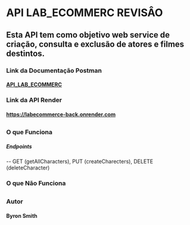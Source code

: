 # API LAB_ECOMMERC REVISÂO

## Esta API tem como objetivo web service de criação, consulta e exclusão de atores e filmes destintos.

### Link da Documentação Postman

#### [API_LAB_ECOMMERC](https://documenter.getpostman.com/view/22363157/2s8YzL5miF)

### Link da API Render

#### https://labecommerce-back.onrender.com

##

### O que Funciona 

##### Endpoints 
 -- GET (getAllCharacters), PUT (createCharecters), DELETE (deleteCharacter)

### O que Não Funciona

##

### Autor 
#### Byron Smith

